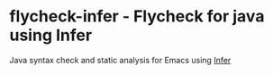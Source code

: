 flycheck-infer - Flycheck for java using Infer
==============================================


Java syntax check and static analysis for Emacs using [Infer](https://fbinfer.com)
